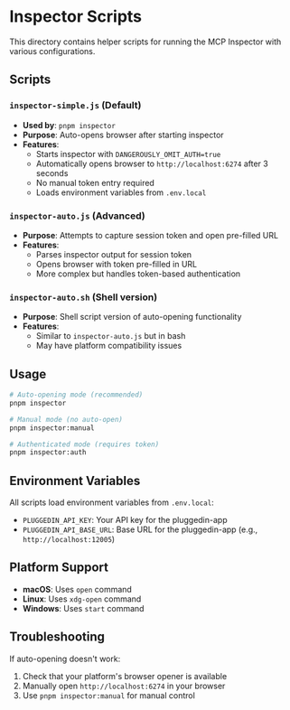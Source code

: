 # Inspector Scripts

This directory contains helper scripts for running the MCP Inspector with various configurations.

## Scripts

### `inspector-simple.js` (Default)
- **Used by**: `pnpm inspector`
- **Purpose**: Auto-opens browser after starting inspector
- **Features**:
  - Starts inspector with `DANGEROUSLY_OMIT_AUTH=true`
  - Automatically opens browser to `http://localhost:6274` after 3 seconds
  - No manual token entry required
  - Loads environment variables from `.env.local`

### `inspector-auto.js` (Advanced)
- **Purpose**: Attempts to capture session token and open pre-filled URL
- **Features**:
  - Parses inspector output for session token
  - Opens browser with token pre-filled in URL
  - More complex but handles token-based authentication

### `inspector-auto.sh` (Shell version)
- **Purpose**: Shell script version of auto-opening functionality
- **Features**:
  - Similar to `inspector-auto.js` but in bash
  - May have platform compatibility issues

## Usage

```bash
# Auto-opening mode (recommended)
pnpm inspector

# Manual mode (no auto-open)
pnpm inspector:manual

# Authenticated mode (requires token)
pnpm inspector:auth
```

## Environment Variables

All scripts load environment variables from `.env.local`:
- `PLUGGEDIN_API_KEY`: Your API key for the pluggedin-app
- `PLUGGEDIN_API_BASE_URL`: Base URL for the pluggedin-app (e.g., `http://localhost:12005`)

## Platform Support

- **macOS**: Uses `open` command
- **Linux**: Uses `xdg-open` command  
- **Windows**: Uses `start` command

## Troubleshooting

If auto-opening doesn't work:
1. Check that your platform's browser opener is available
2. Manually open `http://localhost:6274` in your browser
3. Use `pnpm inspector:manual` for manual control 